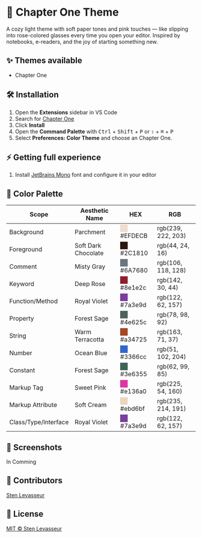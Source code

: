 # 🌸 Chapter One Theme

A cozy light theme with soft paper tones and pink touches — like slipping into rose-colored glasses every time you open your editor.
Inspired by notebooks, e-readers, and the joy of starting something new.

 ## ✨ Themes available

- Chapter One 

## 🛠️ Installation

1. Open the **Extensions** sidebar in VS Code
2. Search for [Chapter One](https://marketplace.visualstudio.com/items?itemName=nenets.chapter-one)
3. Click **Install**
4. Open the **Command Palette** with <kbd>Ctrl</kbd> + <kbd>Shift</kbd> + <kbd>P</kbd> or <kbd>⇧</kbd> + <kbd>⌘</kbd> + <kbd>P</kbd>
5. Select **Preferences: Color Theme** and choose an Chapter One.

## ⚡ Getting full experience 

1. Install [JetBrains Mono](https://github.com/JetBrains/JetBrainsMono#installation) font and configure it in your editor

## 🎨 Color Palette

| Scope                | Aesthetic Name      | HEX        | RGB                  |
|----------------------|---------------------|------------|----------------------|
| Background           | Parchment           | <div style="background-color: #EFDECB; width: 20px; height: 20px; display: inline-block; vertical-align: middle;"></div> #EFDECB    | rgb(239, 222, 203) |
| Foreground           | Soft Dark Chocolate | <div style="background-color: #2C1810; width: 20px; height: 20px; display: inline-block; vertical-align: middle;"></div> #2C1810    | rgb(44, 24, 16)    |
| Comment              | Misty Gray          | <div style="background-color: #6A7680; width: 20px; height: 20px; display: inline-block; vertical-align: middle;"></div> #6A7680    | rgb(106, 118, 128) |
| Keyword              | Deep Rose           | <div style="background-color: #8e1e2c; width: 20px; height: 20px; display: inline-block; vertical-align: middle;"></div> #8e1e2c    | rgb(142, 30, 44)   |
| Function/Method      | Royal Violet        | <div style="background-color: #7a3e9d; width: 20px; height: 20px; display: inline-block; vertical-align: middle;"></div> #7a3e9d    | rgb(122, 62, 157)  |
| Property             | Forest Sage         | <div style="background-color: #4e625c; width: 20px; height: 20px; display: inline-block; vertical-align: middle;"></div> #4e625c    | rgb(78, 98, 92)    |
| String               | Warm Terracotta     | <div style="background-color: #a34725; width: 20px; height: 20px; display: inline-block; vertical-align: middle;"></div> #a34725    | rgb(163, 71, 37)   |
| Number               | Ocean Blue          | <div style="background-color: #3366cc; width: 20px; height: 20px; display: inline-block; vertical-align: middle;"></div> #3366cc    | rgb(51, 102, 204)  |
| Constant             | Forest Sage         | <div style="background-color: #3e6355; width: 20px; height: 20px; display: inline-block; vertical-align: middle;"></div> #3e6355    | rgb(62, 99, 85)    |
| Markup Tag           | Sweet Pink          | <div style="background-color: #e136a0; width: 20px; height: 20px; display: inline-block; vertical-align: middle;"></div> #e136a0    | rgb(225, 54, 160)  |
| Markup Attribute     | Soft Cream          | <div style="background-color: #ebd6bf; width: 20px; height: 20px; display: inline-block; vertical-align: middle;"></div> #ebd6bf    | rgb(235, 214, 191) |
| Class/Type/Interface | Royal Violet        | <div style="background-color: #7a3e9d; width: 20px; height: 20px; display: inline-block; vertical-align: middle;"></div> #7a3e9d    | rgb(122, 62, 157)  |

## 📸 Screenshots

In Comming

## 💌 Contributors

[Sten Levasseur](https://github.com/Netsbump)

## 📜 License

[MIT © Sten Levasseur](https://github.com/Netsbump/chapter-one/blob/main/LICENSE)
